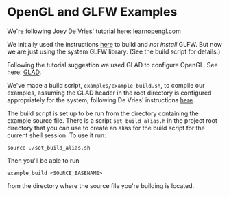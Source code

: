 # OpenGL and GLFW Examples

We're following Joey De Vries' tutorial here: [learnopengl.com](https://learnopengl.com/Getting-started/Hello-Window)

We initially used the instructions [here](https://www.glfw.org/docs/3.3/compile.html) to build and _not install_ GLFW.
But now we are just using the system GLFW library. (See the build script for details.)

Following the tutorial suggestion we used GLAD to configure OpenGL. See here: [GLAD](https://glad.dav1d.de/).

We've made a build script, `examples/example_build.sh`, to compile our examples, assuming the
GLAD header in the root directory is configured appropriately for the system, following
De Vries' instructions [here](https://learnopengl.com/Getting-started/Creating-a-window).

The build script is set up to be run from the directory containing the example source file.
There is a script `set_build_alias.h` in the project root directory that you can
use to create an alias for the build script for the current shell session. To use it run:

```shell
source ./set_build_alias.sh
```

Then you'll be able to run

```shell
example_build <SOURCE_BASENAME>
```

from the directory where the source file you're building is located.
